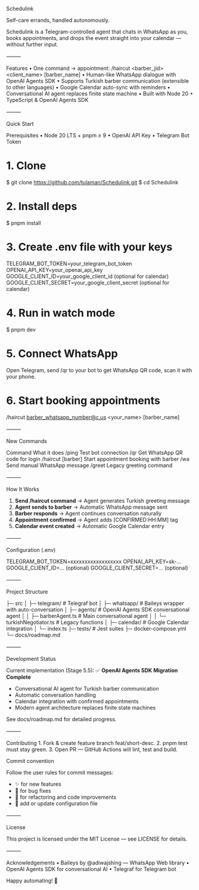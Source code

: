 Schedulink

Self-care errands, handled autonomously.

Schedulink is a Telegram-controlled agent that chats in WhatsApp as you, books appointments, and drops the event straight into your calendar — without further input.

⸻

Features
	•	One command → appointment:  /haircut <barber_jid> <client_name> [barber_name]
	•	Human-like WhatsApp dialogue with OpenAI Agents SDK
	•	Supports Turkish barber communication (extensible to other languages)
	•	Google Calendar auto-sync with reminders
	•	Conversational AI agent replaces finite state machine
	•	Built with Node 20 + TypeScript & OpenAI Agents SDK

⸻

Quick Start

Prerequisites
	•	Node 20 LTS + pnpm ≥ 9
	•	OpenAI API Key
	•	Telegram Bot Token

# 1. Clone
$ git clone https://github.com/tulaman/Schedulink.git
$ cd Schedulink

# 2. Install deps
$ pnpm install

# 3. Create .env file with your keys
TELEGRAM_BOT_TOKEN=your_telegram_bot_token
OPENAI_API_KEY=your_openai_api_key
GOOGLE_CLIENT_ID=your_google_client_id (optional for calendar)
GOOGLE_CLIENT_SECRET=your_google_client_secret (optional for calendar)

# 4. Run in watch mode
$ pnpm dev

# 5. Connect WhatsApp
Open Telegram, send /qr to your bot to get WhatsApp QR code, scan it with your phone.

# 6. Start booking appointments
/haircut <barber_whatsapp_number@c.us> <your_name> [barber_name]

⸻

New Commands

Command	What it does
/ping	Test bot connection
/qr	Get WhatsApp QR code for login
/haircut <jid> <name> [barber]	Start appointment booking with barber
/wa <jid> <text>	Send manual WhatsApp message
/greet <jid> <name>	Legacy greeting command

⸻

How It Works

1. **Send /haircut command** → Agent generates Turkish greeting message
2. **Agent sends to barber** → Automatic WhatsApp message sent
3. **Barber responds** → Agent continues conversation naturally
4. **Appointment confirmed** → Agent adds [CONFIRMED:HH:MM] tag
5. **Calendar event created** → Automatic Google Calendar entry

⸻

Configuration (.env)

TELEGRAM_BOT_TOKEN=xxxxxxxxxxxxxxxxxx
OPENAI_API_KEY=sk-...
GOOGLE_CLIENT_ID=... (optional)
GOOGLE_CLIENT_SECRET=... (optional)

⸻

Project Structure

├─ src
│  ├─ telegram/       # Telegraf bot
│  ├─ whatsapp/       # Baileys wrapper with auto-conversation
│  ├─ agents/         # OpenAI Agents SDK conversational agent
│  │  ├─ barberAgent.ts    # Main conversational agent
│  │  └─ turkishNegotiator.ts # Legacy functions
│  ├─ calendar/       # Google Calendar integration
│  └─ index.ts
├─ tests/             # Jest suites
├─ docker-compose.yml
└─ docs/roadmap.md

⸻

Development Status

Current implementation (Stage 5.5): ✅ **OpenAI Agents SDK Migration Complete**
- Conversational AI agent for Turkish barber communication
- Automatic conversation handling
- Calendar integration with confirmed appointments
- Modern agent architecture replaces finite state machines

See docs/roadmap.md for detailed progress.

⸻

Contributing
	1.	Fork & create feature branch feat/short-desc.
	2.	pnpm test must stay green.
	3.	Open PR — GitHub Actions will lint, test and build.

Commit convention

Follow the user rules for commit messages:
- ✨ for new features
- 🐛 for bug fixes  
- 🎨 for refactoring and code improvements
- 🔧 add or update configuration file

⸻

License

This project is licensed under the MIT License — see LICENSE for details.

⸻

Acknowledgements
	•	Baileys by @adiwajshing — WhatsApp Web library
	•	OpenAI Agents SDK for conversational AI
	•	Telegraf for Telegram bot

Happy automating! 🎉
